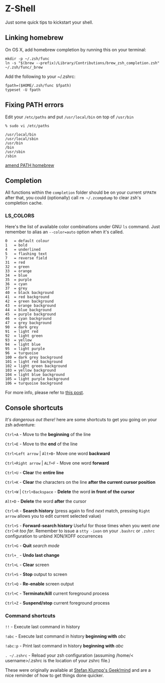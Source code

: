 # Z-Shell

Just some quick tips to kickstart your shell.

## Linking homebrew

On OS X, add homebrew completion by running this on your terminal:

    mkdir -p ~/.zsh/func
    ln -s "$(brew --prefix)/Library/Contributions/brew_zsh_completion.zsh" ~/.zsh/func/_brew

Add the following to your ~/.zshrc:

    fpath=($HOME/.zsh/func $fpath)
    typeset -U fpath


## Fixing PATH errors

Edit your `/etc/paths` and put `/usr/local/bin` on top of `/usr/bin`

    % sudo vi /etc/paths

    /usr/local/bin
    /usr/local/sbin
    /usr/bin
    /bin
    /usr/sbin
    /sbin

[amend PATH homebrew](http://stackoverflow.com/questions/10343834/homebrew-wants-me-to-amend-my-path-no-clue-how)


## Completion
All functions within the `completion` folder should be on your current `$FPATH` after that, you could (optionally) call `rm ~/.zcompdump` to clear zsh's completion cache.

### LS_COLORS

Here's the list of available color combinations under GNU `ls` command. Just remember to alias an `--color=auto` option when it's called.

    0   = default colour
    1   = bold
    4   = underlined
    5   = flashing text
    7   = reverse field
    31  = red
    32  = green
    33  = orange
    34  = blue
    35  = purple
    36  = cyan
    37  = grey
    40  = black background
    41  = red background
    42  = green background
    43  = orange background
    44  = blue background
    45  = purple background
    46  = cyan background
    47  = grey background
    90  = dark grey
    91  = light red
    92  = light green
    93  = yellow
    94  = light blue
    95  = light purple
    96  = turquoise
    100 = dark grey background
    101 = light red background
    102 = light green background
    103 = yellow background
    104 = light blue background
    105 = light purple background
    106 = turquoise background

   For more info, please refer to [this post](http://linux-sxs.org/housekeeping/lscolors.html).


## Console shortcuts

*It's dangerous out there!* here are some shortcuts to get you going on your zsh adventure:<p>

`Ctrl+A` - Move to the **beginning** of the line<p>
`Ctrl+E` - Move to the **end** of the line<p>
`Ctrl+Left arrow` | `Alt+B`- Move one word **backward**<p>
`Ctrl+Right arrow` | `ALT+F` - Move one word **forward**<p>
`Ctrl+U` - **Clear** the **entire line**<p>
`Ctrl+K` - **Clear** the characters on the line **after the current cursor position**<p>
`Ctrl+W` | `Ctrl+Backspace` - **Delete** the word **in front of the cursor**<p>
`Alt+D` - **Delete** the word **after** the cursor<p>
`Ctrl+R` - **Search history** (press again to find *next* match, pressing `Right arrow` allows you to edit current selected value)<p>
`Ctrl+S` - **Forward-search history** Useful for those times when you went *one `Ctrl+R` too far*. Remember to issue a `stty -ixon` on your `.bashrc` or `.zshrc` configuration to unbind XON/XOFF occurrences<p>
`Ctrl+G` - **Quit** *search mode*<p>
`Ctrl+_` - **Undo last change**<p>
`Ctrl+L` - **Clear** screen<p>
`Ctrl+S` - **Stop** output to screen<p>
`Ctrl+Q` - **Re-enable** screen output<p>
`Ctrl+C` - **Terminate/kill** current foreground process<p>
`Ctrl+Z` - **Suspend/stop** current foreground process<p>

### Command shortcuts

`!!` - Execute last command in history<p>
`!abc` - Execute last command in history **beginning with** *abc*<p>
`!abc:p` - Print last command in history **beginning with** *abc*<p>
`. ~/.zshrc` - Reload your zsh configuration (assuming /home/< username>/.zshrc is the location of your zshrc file.)<p>

These were originally available at [Stefan Klumpp's Geek!mind](http://www.geekmind.net/2011/01/shortcuts-to-improve-your-bash-zsh.html) and are a nice reminder of how to get things done quicker.